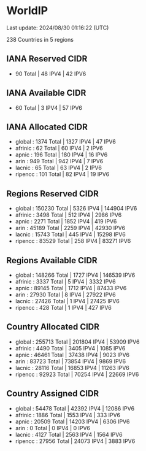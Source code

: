 # WorldIP

Last update: 2024/08/30 01:16:22 (UTC)

238 Countries in 5 regions

## IANA Reserved CIDR

- 90 Total | 48 IPV4 | 42 IPV6

## IANA Available CIDR

- 60 Total | 3 IPV4 | 57 IPV6

## IANA Allocated CIDR

- global : 1374 Total | 1327 IPV4 | 47 IPV6
- afrinic : 62 Total | 60 IPV4 | 2 IPV6
- apnic : 196 Total | 180 IPV4 | 16 IPV6
- arin : 949 Total | 942 IPV4 | 7 IPV6
- lacnic : 65 Total | 63 IPV4 | 2 IPV6
- ripencc : 101 Total | 82 IPV4 | 19 IPV6

## Regions Reserved CIDR

- global : 150230 Total | 5326 IPV4 | 144904 IPV6
- afrinic : 3498 Total | 512 IPV4 | 2986 IPV6
- apnic : 2271 Total | 1852 IPV4 | 419 IPV6
- arin : 45189 Total | 2259 IPV4 | 42930 IPV6
- lacnic : 15743 Total | 445 IPV4 | 15298 IPV6
- ripencc : 83529 Total | 258 IPV4 | 83271 IPV6

## Regions Available CIDR

- global : 148266 Total | 1727 IPV4 | 146539 IPV6
- afrinic : 3337 Total | 5 IPV4 | 3332 IPV6
- apnic : 89145 Total | 1712 IPV4 | 87433 IPV6
- arin : 27930 Total | 8 IPV4 | 27922 IPV6
- lacnic : 27426 Total | 1 IPV4 | 27425 IPV6
- ripencc : 428 Total | 1 IPV4 | 427 IPV6

## Country Allocated CIDR

- global : 255713 Total | 201804 IPV4 | 53909 IPV6
- afrinic : 4490 Total | 3405 IPV4 | 1085 IPV6
- apnic : 46461 Total | 37438 IPV4 | 9023 IPV6
- arin : 83723 Total | 73854 IPV4 | 9869 IPV6
- lacnic : 28116 Total | 16853 IPV4 | 11263 IPV6
- ripencc : 92923 Total | 70254 IPV4 | 22669 IPV6

## Country Assigned CIDR

- global : 54478 Total | 42392 IPV4 | 12086 IPV6
- afrinic : 1886 Total | 1553 IPV4 | 333 IPV6
- apnic : 20509 Total | 14203 IPV4 | 6306 IPV6
- arin : 0 Total | 0 IPV4 | 0 IPV6
- lacnic : 4127 Total | 2563 IPV4 | 1564 IPV6
- ripencc : 27956 Total | 24073 IPV4 | 3883 IPV6
